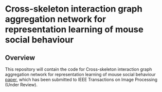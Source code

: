# Cross-skeleton interaction graph aggregation network for representation learning of mouse social behaviour

## Overview

This repository will contain the code for Cross-skeleton interaction graph aggregation network for representation learning of mouse social behaviour [paper](https://arxiv.org/abs/2208.03819), which has been submitted to IEEE Transactions on Image Processing (Under Review). 
